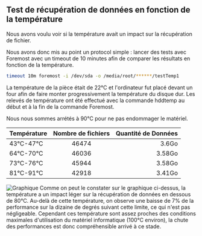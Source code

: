 ## Test de récupération de données en fonction de la température

Nous avons voulu voir si la température avait un impact sur la récupération de fichier. 

Nous avons donc mis au point un protocol simple : lancer des tests avec Foremost avec un timeout de 10 minutes afin de comparer les résultats en fonction de la température.
```bash 
timeout 10m foremost -i /dev/sda -o /media/root/******/testTemp1 
```
La température de la pièce était de 22°C et l'ordinateur fut placé devant un four afin de faire monter progressivement la température du disque dur.
Les relevés de température ont été effectué avec la commande hddtemp au début et à la fin de la commande Foremost.

Nous nous sommes arrétés à 90°C pour ne pas endommager le matériel.



| Température   | Nombre de fichiers | Quantité de Données |
| ------------- |:------------------:| -------------------:|
| 43°C-47°C     | 46474              | 3.6Go               |
| 64°C-70°C     | 46036              | 3.58Go              |
| 73°C-76°C     | 45944              | 3.58Go              |
| 81°C-91°C     | 42918              | 3.41Go              |

![Graphique](https://github.com/hubos89/ProjectForensic/blob/master/Test%20de%20Temp%C3%A9rature/GraphTemperature.png "Nombre de Fichier et Quantitées de données en fonction de la température")
Comme on peut le constater sur le graphique ci-dessus, la température a un impact léger sur la récupération de données en dessous de 80°C. Au-delà de cette température, on observe une baisse de 7% de la performance sur la dizaine de degrés suivant cette limite, ce qui n'est pas négligeable. Cependant ces température sont assez proches des conditions maximales d'utilisation du matériel informatique (100°C environ), la chute des performances est donc compréhensible arrivé à ce stade. 
